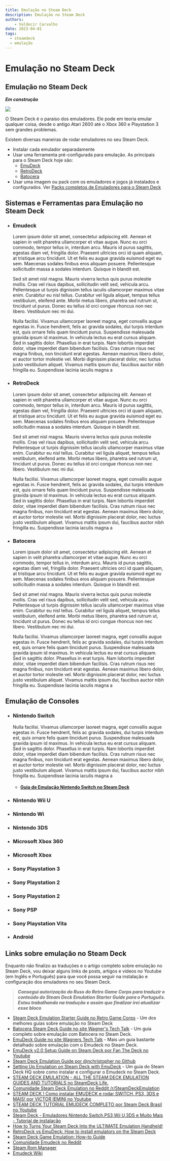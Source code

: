 ```yaml
---
title: Emulação no Steam Deck 
description: Emulação no Steam Deck 
authors:
    - Valdecir Carvalho
date: 2023-04-01
tags:
  - steamdeck
  - emulação
---
```


# Emulação no Steam Deck
## Emulação no Steam Deck
**_Em construção_**

![](emulators.jpg)

O Steam Deck é o paraiso dos emuladores. Ele pode em teoria emular qualquer coisa, desde o antigo Atari 2600 até o Xbox 360 e Playstation 3 sem grandes problemas.

Existem diversas maneiras de rodar emuladores no seu Steam Deck. 

  - Instalar cada emulador separadamente
  - Usar uma ferramenta pré-configurada para emulação. As principais para o Steam Deck hoje são: 
    - [EmuDeck](https://www.emudeck.com/)
    - [RetroDeck](https://retrodeck.net/)
    - [Batocera](https://batocera.org)
  - Usar uma imagem ou pack com os emuladores e jogos já instalados e configurados. Ver [Packs completos de Emuladores para o Steam Deck](#packs-completos-de-emuladores-para-o-steam-deck)


## Sistemas e Ferramentas para Emulação no Steam Deck

  - ### Emudeck
 
      Lorem ipsum dolor sit amet, consectetur adipiscing elit. Aenean et sapien in velit pharetra ullamcorper et vitae augue. Nunc eu orci commodo, tempor tellus in, interdum arcu. Mauris id purus sagittis, egestas diam vel, fringilla dolor. Praesent ultricies orci id quam aliquam, at tristique arcu tincidunt. Ut et felis eu augue gravida euismod eget eu sem. Maecenas sodales finibus eros aliquam posuere. Pellentesque sollicitudin massa a sodales interdum. Quisque in blandit est.

      Sed sit amet nisl magna. Mauris viverra lectus quis purus molestie mollis. Cras vel risus dapibus, sollicitudin velit sed, vehicula arcu. Pellentesque ut turpis dignissim tellus iaculis ullamcorper maximus vitae enim. Curabitur eu nisl tellus. Curabitur vel ligula aliquet, tempus tellus vestibulum, eleifend ante. Morbi metus libero, pharetra sed rutrum ut, tincidunt ut purus. Donec eu tellus id orci congue rhoncus non nec libero. Vestibulum nec mi dui.

      Nulla facilisi. Vivamus ullamcorper laoreet magna, eget convallis augue egestas in. Fusce hendrerit, felis ac gravida sodales, dui turpis interdum est, quis ornare felis quam tincidunt purus. Suspendisse malesuada gravida ipsum id maximus. In vehicula lectus eu erat cursus aliquam. Sed in sagittis dolor. Phasellus in erat turpis. Nam lobortis imperdiet dolor, vitae imperdiet diam bibendum facilisis. Cras rutrum risus nec magna finibus, non tincidunt erat egestas. Aenean maximus libero dolor, et auctor tortor molestie vel. Morbi dignissim placerat dolor, nec luctus justo vestibulum aliquet. Vivamus mattis ipsum dui, faucibus auctor nibh fringilla eu. Suspendisse lacinia iaculis magna a
  
  - ### RetroDeck
 
      Lorem ipsum dolor sit amet, consectetur adipiscing elit. Aenean et sapien in velit pharetra ullamcorper et vitae augue. Nunc eu orci commodo, tempor tellus in, interdum arcu. Mauris id purus sagittis, egestas diam vel, fringilla dolor. Praesent ultricies orci id quam aliquam, at tristique arcu tincidunt. Ut et felis eu augue gravida euismod eget eu sem. Maecenas sodales finibus eros aliquam posuere. Pellentesque sollicitudin massa a sodales interdum. Quisque in blandit est.

      Sed sit amet nisl magna. Mauris viverra lectus quis purus molestie mollis. Cras vel risus dapibus, sollicitudin velit sed, vehicula arcu. Pellentesque ut turpis dignissim tellus iaculis ullamcorper maximus vitae enim. Curabitur eu nisl tellus. Curabitur vel ligula aliquet, tempus tellus vestibulum, eleifend ante. Morbi metus libero, pharetra sed rutrum ut, tincidunt ut purus. Donec eu tellus id orci congue rhoncus non nec libero. Vestibulum nec mi dui.

      Nulla facilisi. Vivamus ullamcorper laoreet magna, eget convallis augue egestas in. Fusce hendrerit, felis ac gravida sodales, dui turpis interdum est, quis ornare felis quam tincidunt purus. Suspendisse malesuada gravida ipsum id maximus. In vehicula lectus eu erat cursus aliquam. Sed in sagittis dolor. Phasellus in erat turpis. Nam lobortis imperdiet dolor, vitae imperdiet diam bibendum facilisis. Cras rutrum risus nec magna finibus, non tincidunt erat egestas. Aenean maximus libero dolor, et auctor tortor molestie vel. Morbi dignissim placerat dolor, nec luctus justo vestibulum aliquet. Vivamus mattis ipsum dui, faucibus auctor nibh fringilla eu. Suspendisse lacinia iaculis magna a
    
  - ### Batocera
 
      Lorem ipsum dolor sit amet, consectetur adipiscing elit. Aenean et sapien in velit pharetra ullamcorper et vitae augue. Nunc eu orci commodo, tempor tellus in, interdum arcu. Mauris id purus sagittis, egestas diam vel, fringilla dolor. Praesent ultricies orci id quam aliquam, at tristique arcu tincidunt. Ut et felis eu augue gravida euismod eget eu sem. Maecenas sodales finibus eros aliquam posuere. Pellentesque sollicitudin massa a sodales interdum. Quisque in blandit est.

      Sed sit amet nisl magna. Mauris viverra lectus quis purus molestie mollis. Cras vel risus dapibus, sollicitudin velit sed, vehicula arcu. Pellentesque ut turpis dignissim tellus iaculis ullamcorper maximus vitae enim. Curabitur eu nisl tellus. Curabitur vel ligula aliquet, tempus tellus vestibulum, eleifend ante. Morbi metus libero, pharetra sed rutrum ut, tincidunt ut purus. Donec eu tellus id orci congue rhoncus non nec libero. Vestibulum nec mi dui.

      Nulla facilisi. Vivamus ullamcorper laoreet magna, eget convallis augue egestas in. Fusce hendrerit, felis ac gravida sodales, dui turpis interdum est, quis ornare felis quam tincidunt purus. Suspendisse malesuada gravida ipsum id maximus. In vehicula lectus eu erat cursus aliquam. Sed in sagittis dolor. Phasellus in erat turpis. Nam lobortis imperdiet dolor, vitae imperdiet diam bibendum facilisis. Cras rutrum risus nec magna finibus, non tincidunt erat egestas. Aenean maximus libero dolor, et auctor tortor molestie vel. Morbi dignissim placerat dolor, nec luctus justo vestibulum aliquet. Vivamus mattis ipsum dui, faucibus auctor nibh fringilla eu. Suspendisse lacinia iaculis magna a

## Emulação de Consoles

  - ### Nintendo Switch

      Nulla facilisi. Vivamus ullamcorper laoreet magna, eget convallis augue egestas in. Fusce hendrerit, felis ac gravida sodales, dui turpis interdum est, quis ornare felis quam tincidunt purus. Suspendisse malesuada gravida ipsum id maximus. In vehicula lectus eu erat cursus aliquam. Sed in sagittis dolor. Phasellus in erat turpis. Nam lobortis imperdiet dolor, vitae imperdiet diam bibendum facilisis. Cras rutrum risus nec magna finibus, non tincidunt erat egestas. Aenean maximus libero dolor, et auctor tortor molestie vel. Morbi dignissim placerat dolor, nec luctus justo vestibulum aliquet. Vivamus mattis ipsum dui, faucibus auctor nibh fringilla eu. Suspendisse lacinia iaculis magna a

      - #### [Guia de Emulação Nintendo Switch no Steam Deck](emulacao/nintendo-switch.md)

  - ### Nintendo Wii U
  - ### Nintendo Wi
  - ### Nintendo 3DS
  - ### Microsoft Xbox 360
  - ### Microsoft Xbox
  - ### Sony Playstation 3
  - ### Sony Playstation 2
  - ### Sony Playstation 2
  - ### Sony PSP
  - ### Sony Playstation Vita
  - ### Android




## Links sobre emulação no Steam Deck

Enquanto não finalizo as traduções e o artigo completo sobre emulação no Steam Deck, vou deixar alguns links de posts, artigos e videos no Youtube (em Inglês e Português) para que você possa seguir na instalação e configuração dos emuladores no seu Steam Deck.

> **_Consegui autorização do Russ do Retro Game Corps para traduzir o conteúdo do Steam Deck Emulation Starter Guide para o Português. Estou trabalhando na tradução e assim que finalizar irei atualizar esse bloco_**

- [Steam Deck Emulation Starter Guide no Retro Game Corps](https://retrogamecorps.com/2022/10/16/steam-deck-emulation-starter-guide/) - Um dos melhores guias sobre emulação no Steam Deck
- [Batocera Steam Deck Guide no site Wagner's Tech Talk](https://wagnerstechtalk.com/sd-batocera/) - Um guia completo sobre emulação com Batocera no Steam Deck.
- [EmuDeck Guide no site  Wagners Tech Talk](https://wagnerstechtalk.com/sd-emudeck/) - Mais um guia bastante detalhado sobre emulação com o Emudeck no Steam Deck.
- [EmuDeck v2.0 Setup Guide on Steam Deck por Fan The Deck no Youtube](https://www.youtube.com/watch?v=V1IzF5ml59A)
- [Steam Deck Emulation Guide por @nchristopher no Github](https://github.com/nchristopher/steamdeck-emulation)
- [Setting Up Emulation on Steam Deck with EmuDeck](https://steamdeckhq.com/tips-and-guides/setting-up-emulation-with-emudeck/) - Um guia do Steam Deck HQ sobre como instalar e configurar o Emudeck no Steam Deck.
- [STEAM DECK EMULATION - ALL THE STEAM DECK EMULATION GUIDES AND TUTORIALS no SteamDeck Life.](https://steamdecklife.com/category/steam-deck-emulation/)
- [Comunidade Steam Deck Emulation no Reddit /r/SteamDeckEmulation](https://www.reddit.com/r/SteamDeckEmulation/)
- [STEAM DECK ! Como instalar EMUDECK e rodar SWITCH, PS3, 3DS e MAIS! por VICTOR IEMINI no Youtube](https://www.youtube.com/watch?v=gxNwk9sEco0)
- [STEAM DECK TUTORIAL EMUDECK COMPLETO por Steam Deck Brasil no Youtube](https://www.youtube.com/watch?v=RvYy306vXkc)
- [Steam Deck - Emuladores Nintendo Switch,PS3,Wii U,3DS e Muito Mais - Tutorial de instalação](https://www.youtube.com/watch?v=RFrcTo9jxjs)
- [How to Turns Your Steam Deck Into the ULTIMATE Emulation Handheld!](https://www.youtube.com/watch?v=4CdvAkOqsvs)
- [RetroDeck vs EmuDeck: How to install emulators on the Steam Deck](https://overkill.wtf/emulation-nintendo-sony-steam-deck/)
- [Steam Deck Game Emulation: How-to Guide](https://history-computer.com/steam-deck-game-emulation/)
- [Comunidade Emudeck no Reddit](https://www.reddit.com/r/EmuDeck)
- [Steam Rom Manager](https://steamgriddb.github.io/steam-rom-manager/)
- [Emudeck Wiki](https://github.com/dragoonDorise/EmuDeck/wiki)

